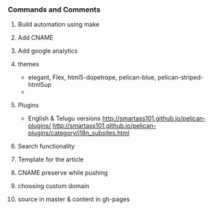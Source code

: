 ### Commands and Comments
1. Build automation using make
2. Add CNAME
3. Add google analytics
4. themes 
    - elegant, Flex, html5-dopetrope, pelican-blue, pelican-striped-html5up
    - 
5. Plugins
    - English & Telugu versions
        http://smartass101.github.io/pelican-plugins/
        http://smartass101.github.io/pelican-plugins/category/i18n_subsites.html

6. Search functionality

7. Template for the article

8. CNAME preserve while pushing

9. choosing custom domain

10. source in master & content in gh-pages
